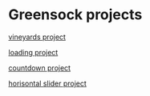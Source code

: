 # Greensock projects

[vineyards project](https://irrbis38.github.io/GS-projects/vineyards/)

[loading project](https://irrbis38.github.io/GS-projects/loading/)

[countdown project](https://irrbis38.github.io/GS-projects/countdown/)

[horisontal slider project](https://irrbis38.github.io/GS-projects/horisontal-slider/)
